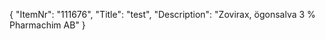 {
  "ItemNr": "111676",
  "Title": "test",
  "Description": "Zovirax, ögonsalva 3 % Pharmachim AB"
}